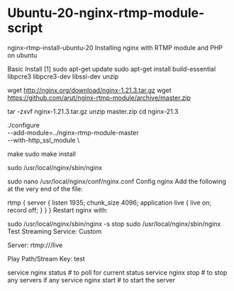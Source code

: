 # Ubuntu-20-nginx-rtmp-module-script

nginx-rtmp-install-ubuntu-20
Installing nginx with RTMP module and PHP on ubuntu

Basic Install [1]
sudo apt-get update
sudo apt-get install build-essential libpcre3 libpcre3-dev libssl-dev unzip

wget http://nginx.org/download/nginx-1.21.3.tar.gz
wget https://github.com/arut/nginx-rtmp-module/archive/master.zip

tar -zxvf nginx-1.21.3.tar.gz
unzip master.zip
cd nginx-21.3

./configure \
    --add-module=../nginx-rtmp-module-master  \
    --with-http_ssl_module  \
   

make
sudo make install

sudo /usr/local/nginx/sbin/nginx

sudo nano /usr/local/nginx/conf/nginx.conf
Config nginx
Add the following at the very end of the file:

rtmp {
    server {
            listen 1935;
            chunk_size 4096;
            application live {
                    live on;
                    record off;
            }
    }
}
Restart nginx with:

sudo /usr/local/nginx/sbin/nginx -s stop
sudo /usr/local/nginx/sbin/nginx
Test
Streaming Service: Custom

Server: rtmp:///live

Play Path/Stream Key: test


service nginx status  # to poll for current status
service nginx stop    # to stop any servers if any
service nginx start   # to start the server

